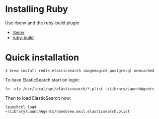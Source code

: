# Installing Ruby

Use rbenv and the ruby-build plugin

* [rbenv](https://github.com/sstephenson/rbenv/)
* [ruby-build](https://github.com/sstephenson/ruby-build)

# Quick installation

```shell
$ brew install redis elasticsearch imagemagick postgresql memcached
```

To have ElasticSearch start on login:

```
ln -sfv /usr/local/opt/elasticsearch/*.plist ~/Library/LaunchAgents
```

Then to load ElasticSearch now:

```
launchctl load ~/Library/LaunchAgents/homebrew.mxcl.elasticsearch.plist
```
